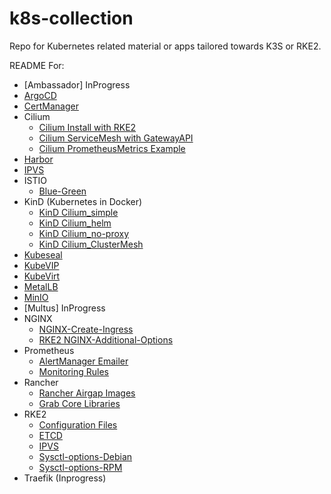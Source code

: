 # k8s-collection
Repo for Kubernetes related material or apps tailored towards K3S or RKE2.

README For:
- [Ambassador] InProgress
- [ArgoCD](/ArgoCD/argo.md)
- [CertManager](/CertManager/certmanager.md)
- Cilium
  - [Cilium Install with RKE2](/Cilium/cilium-instal.md)
  - [Cilium ServiceMesh with GatewayAPI](/Cilium/cilium-gatewayAPI.md)
  - [Cilium PrometheusMetrics Example](/Cilium/Cilium-prometheusMetrics.md)
- [Harbor](/Harbor/harbor.md)
- [IPVS](/RKE2/IPVS/enable-ipvs.md)
- ISTIO
  - [Blue-Green](/Istio-ServiceMesh/blue-green_deployment.md)
- KinD (Kubernetes in Docker)
  - [KinD Cilium_simple](/KinD/Deploy-KinD-Cilium_simple.md)
  - [KinD Cilium_helm](/KinD/Deploy-KinD-Cilium_helm.md)
  - [KinD Cilium_no-proxy](/KinD/Deploy-KinD-Cilium_no-proxy.md)
  - [KinD Cilium_ClusterMesh](/KinD/Deploy-Kind-Cilium_clusterMesh.md)
- [Kubeseal](/Kubeseal/kubeseal.md)
- [KubeVIP](/Kube-VIP/kube-vip.md)
- [KubeVirt](/KubeVirt/kubevirt.md)
- [MetalLB](/Metal-LB/install-metalLB.md)
- [MinIO](/MinIO/minio-operator.md)
- [Multus] InProgress
- NGINX
  - [NGINX-Create-Ingress](/NGINX/helm-install-nginx.md)
  - [RKE2 NGINX-Additional-Options](/NGINX/Ingress-options.md)
- Prometheus
  - [AlertManager Emailer](/Prometheus/alertmanager/gmail-alertmanager.yaml)
  - [Monitoring Rules](/Prometheus/monitoring-rules.md)
- Rancher
  - [Rancher Airgap Images](/Rancher/rancher-pull-images.md)
  - [Grab Core Libraries](/Rancher/core-libraries_images.md)
- RKE2
  - [Configuration Files](/RKE2/configuration-settings/configuration.md)
  - [ETCD](/RKE2/ETCD/etcd-commands.md)
  - [IPVS](/RKE2/IPVS/enable-ipvs.md)
  - [Sysctl-options-Debian](/RKE2/sysctl-settings/ubuntu-60-rke2.conf)
  - [Sysctl-options-RPM](/RKE2/sysctl-settings/rhel-60-rke2.conf)
- Traefik (Inprogress)
